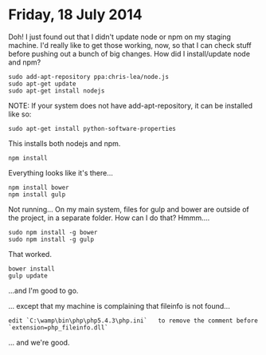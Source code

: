 Friday, 18 July 2014
====================

Doh! I just found out that I didn't update node or npm on my staging machine. I'd really like to get those working, now, so that I can check stuff before pushing out a bunch of big changes. How did I install/update node and npm?

    sudo add-apt-repository ppa:chris-lea/node.js  
    sudo apt-get update  
    sudo apt-get install nodejs

NOTE: If your system does not have add-apt-repository, it can be installed like so:

    sudo apt-get install python-software-properties

This installs both nodejs and npm.

    npm install

Everything looks like it's there...

    npm install bower
    npm install gulp

Not running... On my main system, files for gulp and bower are outside of the project, in a separate folder. How can I do that? Hmmm....

    sudo npm install -g bower
    sudo npm install -g gulp

That worked.

    bower install
    gulp update

...and I'm good to go.

... except that my machine is complaining that fileinfo is not found...

    edit `C:\wamp\bin\php\php5.4.3\php.ini`   to remove the comment before `extension=php_fileinfo.dll`

... and we're good.


